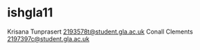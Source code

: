 # ishgla11
Krisana Tunprasert 2193578t@student.gla.ac.uk
Conall Clements 2197397c@student.gla.ac.uk
